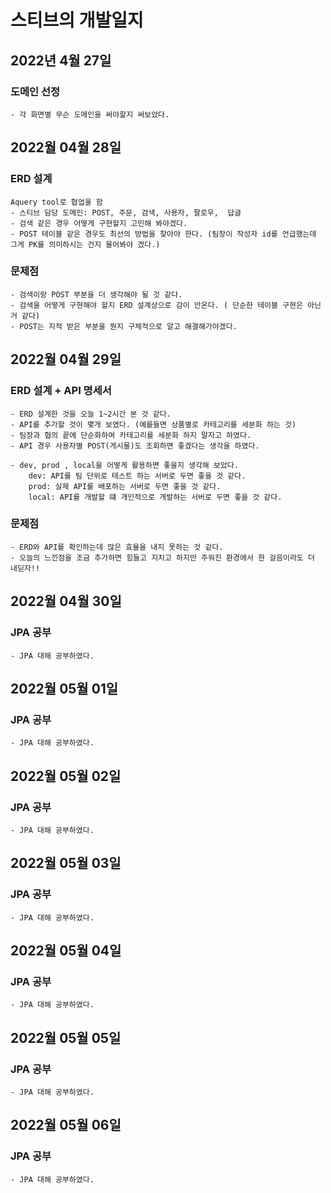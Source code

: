 # 스티브의 개발일지

## 2022년 4월 27일 

### 도메인 선정
    - 각 화면별 무슨 도메인을 써야할지 써보았다.


## 2022월 04월 28일

### ERD 설계 

    Aquery tool로 협업을 함
    - 스티브 담당 도메인: POST, 주문, 검색, 사용자, 팔로우,  답글
    - 검색 같은 경우 어떻게 구현할지 고민해 봐야겠다. 
    - POST 테이블 같은 경우도 최선의 방법을 찾아야 한다. (팀장이 작성자 id를 언급했는데 그게 PK를 의미하시는 건지 물어봐야 겠다.)
### 문제점

    - 검색이랑 POST 부분을 더 생각해야 될 것 같다.
    - 검색을 어떻게 구현해야 할지 ERD 설계상으로 감이 안온다. ( 단순한 테이블 구현은 아닌거 같다)
    - POST는 지적 받은 부분을 뭔지 구체적으로 알고 해결해가야겠다.

## 2022월 04월 29일

### ERD 설계 + API 명세서

    - ERD 설계한 것을 오늘 1~2시간 본 것 같다. 
    - API를 추가할 것이 몇개 보였다. (예를들면 상품별로 카테고리를 세분화 하는 것)
    - 팀장과 협의 끝에 단순화하여 카테고리를 세분화 하지 말자고 하였다.
    - API 경우 사용자별 POST(게시물)도 조회하면 좋겠다는 생각을 하였다.
    
    - dev, prod , local을 어떻게 활용하면 좋을지 생각해 보았다.
        dev: API를 팀 단위로 테스트 하는 서버로 두면 좋을 것 같다.
        prod: 실제 API를 배포하는 서버로 두면 좋을 것 같다.
        local: API를 개발할 떄 개인적으로 개발하는 서버로 두면 좋을 것 같다.
### 문제점
    - ERD와 API를 확인하는데 많은 효율을 내지 못하는 것 같다. 
    - 오늘의 느낀점을 조금 추가하면 힘들고 지치고 하지만 주워진 환경에서 한 걸음이라도 더 내딛자!! 
    
## 2022월 04월 30일

### JPA 공부
    - JPA 대해 공부하였다.
    
## 2022월 05월 01일

### JPA 공부
    - JPA 대해 공부하였다.

## 2022월 05월 02일

### JPA 공부
    - JPA 대해 공부하였다.
    
## 2022월 05월 03일

### JPA 공부
    - JPA 대해 공부하였다.
    
## 2022월 05월 04일

### JPA 공부
    - JPA 대해 공부하였다.    
    
## 2022월 05월 05일

### JPA 공부
    - JPA 대해 공부하였다.    

## 2022월 05월 06일

### JPA 공부
    - JPA 대해 공부하였다.    
